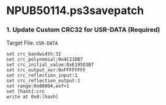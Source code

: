 # NPUB50114.ps3savepatch

### 1. Update Custom CRC32 for USR-DATA (Required)

Target File: `USR-DATA`

```
set crc_bandwidth:32
set crc_polynomial:0x4C11DB7
set crc_initial_value:0xE195D3B7
set crc_output_xor:0xFFFFFFFF
set crc_reflection_input:1
set crc_reflection_output:1
set range:0x00004,eof+1
set [hash]:crc
write at 0x0:[hash]
```

